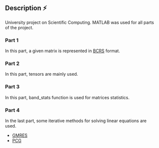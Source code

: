 ## Description :zap:

University project on Scientific Computing. MATLAB was used for all parts of the project.

### Part 1

In this part, a given matrix is represented in [BCRS](https://netlib.org/linalg/html_templates/node93.html) format.

### Part 2

In this part, tensors are mainly used.

### Part 3

In this part, band_stats function is used for matrices statistics.

### Part 4

In the last part, some iterative methods for solving linear equations are used.

- [GMRES](https://en.wikipedia.org/wiki/Generalized_minimal_residual_method#:~:text=In%20mathematics%2C%20the%20generalized%20minimal,used%20to%20find%20this%20vector.)
- [PCG](https://www.mathworks.com/help/matlab/ref/pcg.html)
